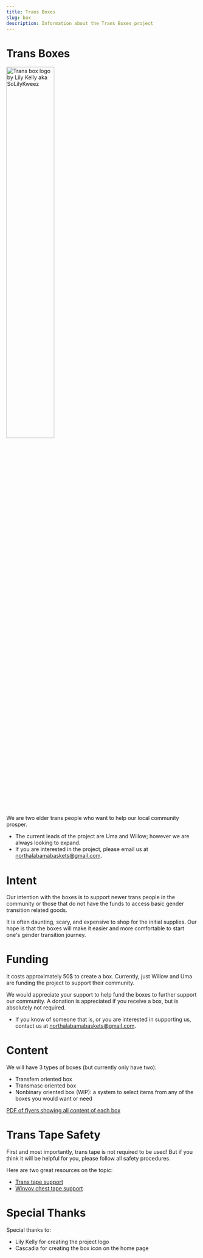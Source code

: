 ```yaml
---
title: Trans Boxes
slug: box
description: Information about the Trans Boxes project
---
```


# Trans Boxes

<img src="/extra_static/box-logo.png" width="50%" alt="Trans box logo by Lily Kelly aka SoLilyKweez" />

We are two elder trans people who want to help our local community prosper.

-   The current leads of the project are Uma and Willow; however we are always looking to expand.
-   If you are interested in the project, please email us at [northalabamabaskets@gmail.com][baskets-email].

# Intent

Our intention with the boxes is to support newer trans people in the community or those that do not have the funds to access basic gender transition related goods.

It is often daunting, scary, and expensive to shop for the initial supplies. Our hope is that the boxes will make it easier and more comfortable to
start one's gender transition journey.

# Funding

It costs approximately 50$ to create a box. Currently, just Willow and Uma are funding the project to support their community.

We would appreciate your support to help fund the boxes to further support our community. A donation is appreciated if you receive a box, but is absolutely not required.

-   If you know of someone that is, or you are interested in supporting us, contact us at [northalabamabaskets@gmail.com][baskets-email].

# Content

We will have 3 types of boxes (but currently only have two):

-   Transfem oriented box
-   Transmasc oriented box
-   Nonbinary oriented box (WIP): a system to select items from any of the boxes you would want or need

[PDF of flyers showing all content of each box][box-flyer]

# Trans Tape Safety

First and most importantly, trans tape is not required to be used! But if you think it will be helpful for you, please follow all safety procedures.

Here are two great resources on the topic:

-   [Trans tape support][trans-tape-help]
-   [Winvov chest tape support][wivov-help]

# Special Thanks

Special thanks to:

-   Lily Kelly for creating the project logo
-   Cascadia for creating the box icon on the home page

[baskets-email]: mailto:northalabamabaskets@gmail.com "Email the North Alabama baskets program"
[box-flyer]: /theme/pdf/box-lists.pdf "Information on box contents"
[trans-tape-help]: https://transtape.life/pages/education "Transtape support information"
[wivov-help]: https://wivov.com/pages/chest-tape-manual "Wivov chest tape support information"
